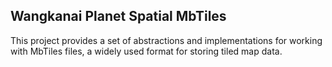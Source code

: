 ## Wangkanai Planet Spatial MbTiles

This project provides a set of abstractions and implementations for working with MbTiles files,
a widely used format for storing tiled map data.
